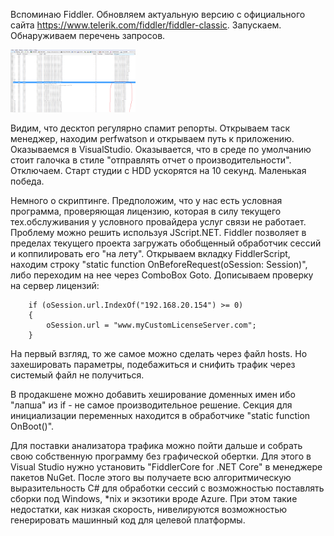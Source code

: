 Вспоминаю Fiddler.
Обновляем актуальную версию c официального сайта https://www.telerik.com/fiddler/fiddler-classic. Запускаем. Обнаруживаем перечень запросов.

<img src="https://github.com/francehunter/Fiddler-learning/blob/main/perfwats.png" width="200" height="100">

Видим, что десктоп регулярно спамит репорты. Открываем таск менеджер, находим perfwatson и открываем путь к приложению. Оказываемся в VisualStudio. Оказывается, что в среде по умолчанию стоит галочка в стиле "отправлять отчет о производительности". Отключаем. Старт студии с HDD ускорятся на 10 секунд. Маленькая победа.

Немного о скриптинге.
Предположим, что у нас есть условная программа, проверяющая лицензию, которая в силу текущего тех.обслуживания у условного провайдера услуг связи не работает. Проблему можно решить используя JScript.NET. Fiddler позволяет в пределах текущего проекта загружать обобщенный обработчик сессий и коппилировать его "на лету". Открываем вкладку FiddlerScript, находим строку "static function OnBeforeRequest(oSession: Session)", либо переходим на нее через ComboBox Goto. Дописываем проверку на сервер лицензий:

        if (oSession.url.IndexOf("192.168.20.154") >= 0) 
        {
            oSession.url = "www.myCustomLicenseServer.com";
        }

На первый взгляд, то же самое можно сделать через файл hosts. Но захешировать параметры, подебажиться и снифить трафик через системый файл не получиться.

В продакшене можно добавить хеширование доменных имен ибо "лапша" из if - не самое производительное решение. Секция для инициализации переменных находится в обработчике "static function OnBoot()".

Для поставки анализатора трафика можно пойти дальше и собрать свою собственную программу без графической обертки. Для этого в Visual Studio нужно установить "FiddlerCore for .NET Core" в менеджере пакетов NuGet. После этого вы получаете всю алгоритмическую выразительность C# для обработки сессий с возможностью поставлять сборки под Windows, *nix и экзотики вроде Azure. При этом такие недостатки, как низкая скорость, нивелируются возможностью генерировать машинный код для целевой платформы.
